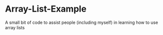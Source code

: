 Array-List-Example
==================

A small bit of code to assist people (including myself) in learning how to use array lists
